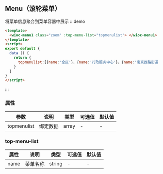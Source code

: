 <script>
export default {
  data () {
    return {
      topmenulist:[{name:'全区'},{name:'行政服务中心'},{name:'南京西路街道'},{name:'宝山路街道'}],
    }
  },
}
</script>
## Menu（滚轮菜单）
将菜单信息聚合到菜单容器中展示
:::demo
``` html
<template>
  <wioc-menu1 class="zoom" :top-menu-list="topmenulist"> </wioc-menu1>
</template>
<script>
export default {
  data () {
    return {
      topmenulist:[{name:'全区'}，{name:'行政服务中心'}，{name:'南京西路街道'}，{name:'宝山路街道'}]
    }
  }
}
</script>
```
:::

### 属性
| 参数      | 说明    | 类型      | 可选值       | 默认值   |
|---------- |-------- |---------- |-------------  |-------- |
| topmenulist |绑定数据| array| - | - |

### top-menu-list
| 属性      | 说明    | 类型      | 可选值       | 默认值   |
|---------- |-------- |---------- |-------------  |-------- |
| name |菜单名称| string| - | - |
